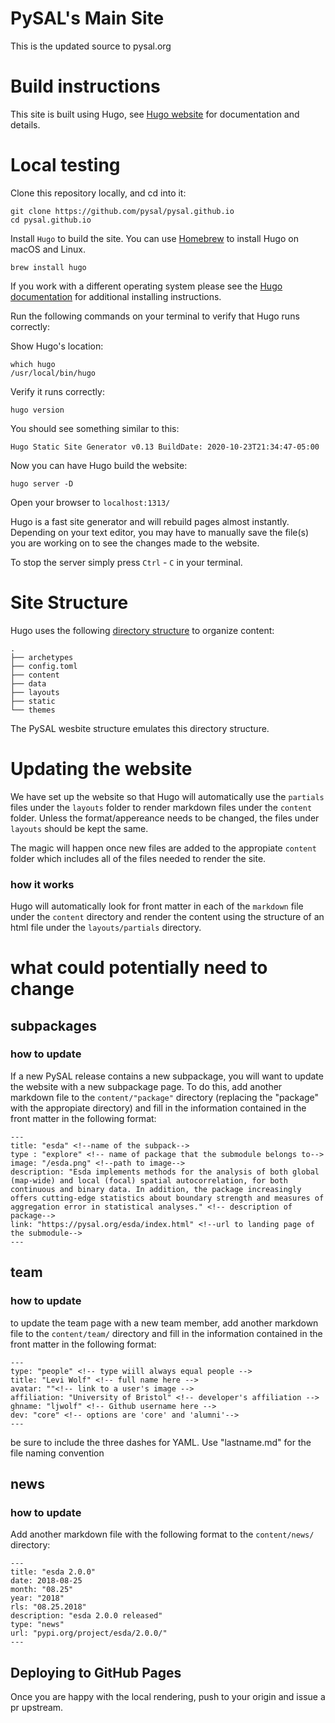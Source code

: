 # PySAL's Main Site 

This is the updated source to pysal.org

# Build instructions

This site is built using Hugo, see [Hugo website](https://gohugo.io/) for documentation and details. 

# Local testing 

Clone this repository locally, and cd into it:

``` 
git clone https://github.com/pysal/pysal.github.io
cd pysal.github.io 
```

Install `Hugo` to build the site. You can use [Homebrew](https://brew.sh/) to install Hugo on macOS and Linux.

```
brew install hugo
```

If you work with a different operating system please see the [Hugo documentation](https://gohugo.io/getting-started/installing/) for additional installing instructions. 

Run the following commands on your terminal to verify that Hugo runs correctly:

Show Hugo's location:
```
which hugo
/usr/local/bin/hugo
```
Verify it runs correctly:
```
hugo version
```
You should see something similar to this:
```
Hugo Static Site Generator v0.13 BuildDate: 2020-10-23T21:34:47-05:00
```
Now you can have Hugo build the website:

```
hugo server -D
```
Open your browser to `localhost:1313/`

Hugo is a fast site generator and will rebuild pages almost instantly. Depending on your text editor, you may have to manually save the file(s) you are working on to see the changes made to the website. 

To stop the server simply press `Ctrl` - `C` in your terminal. 

# Site Structure

Hugo uses the following [directory structure](https://gohugo.io/getting-started/directory-structure/) to organize content:

```
.
├── archetypes
├── config.toml
├── content
├── data
├── layouts
├── static
└── themes
```
The PySAL wesbite structure emulates this directory structure. 

# Updating the website

We have set up the website so that Hugo will automatically use the `partials` files under the `layouts` folder to render markdown files under the `content` folder. Unless the format/appereance needs to be changed, the files under `layouts` should be kept the same. 

The magic will happen once new files are added to the appropiate `content` folder which includes all of the files needed to render the site.

### how it works
Hugo will automatically look for front matter in each of the `markdown` file under the `content` directory and render the content using the structure of an html file under the `layouts/partials` directory. 

# what could potentially need to change

## subpackages
### how to update
If a new PySAL release contains a new subpackage, you will want to update the website with a new subpackage page. To do this, add another markdown file to the `content/"package"`  directory (replacing the "package" with the appropiate directory) and fill in the information contained in the front matter in the following format:

```
---
title: "esda" <!--name of the subpack-->
type : "explore" <!-- name of package that the submodule belongs to-->
image: "/esda.png" <!--path to image-->
description: "Esda implements methods for the analysis of both global (map-wide) and local (focal) spatial autocorrelation, for both continuous and binary data. In addition, the package increasingly offers cutting-edge statistics about boundary strength and measures of aggregation error in statistical analyses." <!-- description of package-->
link: "https://pysal.org/esda/index.html" <!--url to landing page of the submodule-->
---
```


## team
### how to update
to update the team page with a new team member, add another markdown file to the `content/team/` directory and fill in the information contained in the front matter in the following format:
```
---
type: "people" <!-- type wiill always equal people -->
title: "Levi Wolf" <!-- full name here -->
avatar: ""<!-- link to a user's image -->
affiliation: "University of Bristol" <!-- developer's affiliation -->
ghname: "ljwolf" <!-- Github username here -->
dev: "core" <!-- options are 'core' and 'alumni'-->
---
```
be sure to include the three dashes for YAML. Use "lastname.md" for the file naming convention


## news
### how to update
Add another markdown file with the following format to the `content/news/` directory:
```
---
title: "esda 2.0.0"
date: 2018-08-25
month: "08.25"
year: "2018"
rls: "08.25.2018"
description: "esda 2.0.0 released" 
type: "news"
url: "pypi.org/project/esda/2.0.0/"
---
```

## Deploying to GitHub Pages

Once you are happy with the local rendering, push to your origin and issue a pr upstream.
